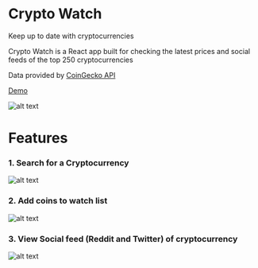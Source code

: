 # Crypto Watch

Keep up to date with cryptocurrencies

Crypto Watch is a React app built for checking the latest prices and social feeds of the top 250 cryptocurrencies

Data provided by [CoinGecko API](https://www.coingecko.com/en/api) 

[Demo](https://cryptovis.herokuapp.com/) 

![alt text](https://www.dropbox.com/s/pwmmcgv4owrpq95/cryptoLarge.png?raw=1 "Logo Title Text 1")

# Features

### 1. Search for a Cryptocurrency

![alt text](https://www.dropbox.com/s/o7845gavt09555q/search.png?raw=1 "Logo Title Text 1")

### 2. Add coins to watch list

![alt text](https://www.dropbox.com/s/weq6cvkx820u454/social.png?raw=1 "Logo Title Text 1")

### 3. View Social feed (Reddit and Twitter) of cryptocurrency

![alt text](https://www.dropbox.com/s/hsu4ie5k9rkz7w3/watch.png?raw=1 "Logo Title Text 1")








